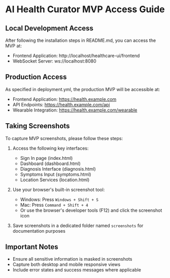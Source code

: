 # AI Health Curator MVP Access Guide

## Local Development Access

After following the installation steps in README.md, you can access the MVP at:

- Frontend Application: http://localhost/healthcare-ui/frontend
- WebSocket Server: ws://localhost:8080

## Production Access

As specified in deployment.yml, the production MVP will be accessible at:

- Frontend Application: https://health.example.com
- API Endpoints: https://health.example.com/api
- Wearable Integration: https://health.example.com/wearable

## Taking Screenshots

To capture MVP screenshots, please follow these steps:

1. Access the following key interfaces:
   - Sign In page (index.html)
   - Dashboard (dashboard.html)
   - Diagnosis Interface (diagnosis.html)
   - Symptoms Input (symptoms.html)
   - Location Services (location.html)

2. Use your browser's built-in screenshot tool:
   - Windows: Press `Windows + Shift + S`
   - Mac: Press `Command + Shift + 4`
   - Or use the browser's developer tools (F12) and click the screenshot icon

3. Save screenshots in a dedicated folder named `screenshots` for documentation purposes

## Important Notes

- Ensure all sensitive information is masked in screenshots
- Capture both desktop and mobile responsive views
- Include error states and success messages where applicable
